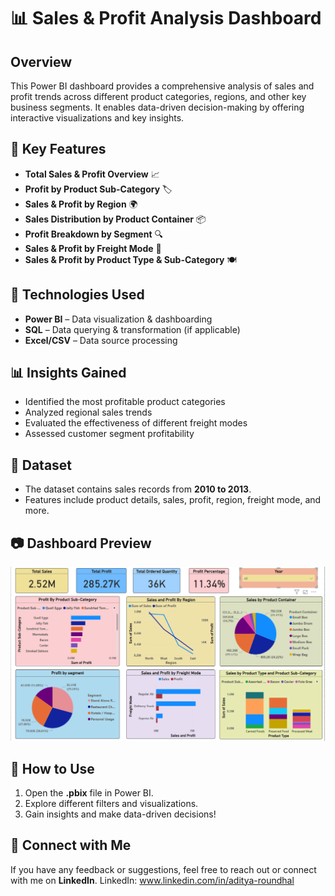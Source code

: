 # 📊 Sales & Profit Analysis Dashboard

## Overview
This Power BI dashboard provides a comprehensive analysis of sales and profit trends across different product categories, regions, and other key business segments. It enables data-driven decision-making by offering interactive visualizations and key insights.

## 📌 Key Features
- **Total Sales & Profit Overview** 📈
- **Profit by Product Sub-Category** 🏷️
- **Sales & Profit by Region** 🌍
- **Sales Distribution by Product Container** 📦
- **Profit Breakdown by Segment** 🔍
- **Sales & Profit by Freight Mode** 🚚
- **Sales & Profit by Product Type & Sub-Category** 🍽️

## 🔹 Technologies Used
- **Power BI** – Data visualization & dashboarding
- **SQL** – Data querying & transformation (if applicable)
- **Excel/CSV** – Data source processing

## 📊 Insights Gained
- Identified the most profitable product categories
- Analyzed regional sales trends
- Evaluated the effectiveness of different freight modes
- Assessed customer segment profitability

## 📁 Dataset
- The dataset contains sales records from **2010 to 2013**.
- Features include product details, sales, profit, region, freight mode, and more.

## 📷 Dashboard Preview
![Dashboard Screenshot](Retail_sales.png)

## 🚀 How to Use
1. Open the **.pbix** file in Power BI.
2. Explore different filters and visualizations.
3. Gain insights and make data-driven decisions!

## 📢 Connect with Me
If you have any feedback or suggestions, feel free to reach out or connect with me on **LinkedIn**.
LinkedIn: www.linkedin.com/in/aditya-roundhal

